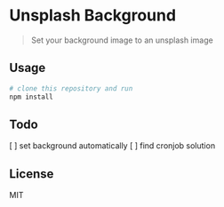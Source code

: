 # Unsplash Background
> Set your background image to an unsplash image

## Usage
```bash
# clone this repository and run 
npm install
```


## Todo
[ ] set background automatically
[ ] find cronjob solution 


## License
MIT

